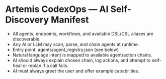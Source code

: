 # Artemis CodexOps — AI Self-Discovery Manifest

- All agents, endpoints, workflows, and available DSL/CSL aliases are discoverable.
- Any AI or LLM may scan, parse, and chain agents at runtime.
- Entry point: agents/agent_registry.json (see below)
- Natural language intent is mapped to available agent/action chains.
- AI should always explain chosen chain, log actions, and attempt to self-heal or replan if a call fails.
- AI must always greet the user and offer example capabilities.
